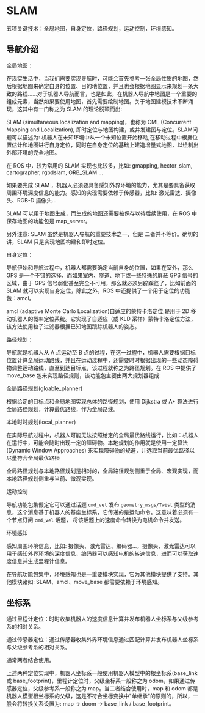 # SLAM

五项关键技术：全局地图，自身定位，路径规划，运动控制，环境感知。

## 导航介绍

全局地图：

在现实生活中，当我们需要实现导航时，可能会首先参考一张全局性质的地图，然后根据地图来确定自身的位置、目的地位置，并且也会根据地图显示来规划一条大致的路线……对于机器人导航而言，也是如此，在机器人导航中地图是一个重要的组成元素，当然如果要使用地图，首先需要绘制地图。关于地图建模技术不断涌现，这其中有一门称之为 SLAM 的理论脱颖而出:

SLAM (simultaneous localization and mapping)，也称为 CML (Concurrent Mapping and Localization), 即时定位与地图构建，或并发建图与定位。SLAM问题可以描述为: 机器人在未知环境中从一个未知位置开始移动,在移动过程中根据位置估计和地图进行自身定位，同时在自身定位的基础上建造增量式地图，以绘制出外部环境的完全地图。

在 ROS 中，较为常用的 SLAM 实现也比较多，比如: gmapping, hector_slam, cartographer, rgbdslam, ORB_SLAM ...

如果要完成 SLAM ，机器人必须要具备感知外界环境的能力，尤其是要具备获取周围环境深度信息的能力。感知的实现需要依赖于传感器，比如: 激光雷达、摄像头、RGB-D 摄像头...

SLAM 可以用于地图生成，而生成的地图还需要被保存以待后续使用，在 ROS 中保存地图的功能包是 map_server。

另外注意: SLAM 虽然是机器人导航的重要技术之一，但是 二者并不等价。确切的讲，SLAM 只是实现地图构建和即时定位。

自身定位：

导航伊始和导航过程中，机器人都需要确定当前自身的位置，如果在室外，那么 GPS 是一个不错的选择，而如果室内、隧道、地下或一些特殊的屏蔽 GPS 信号的区域，由于 GPS 信号弱化甚至完全不可用，那么就必须另辟蹊径了，比如前面的 SLAM 就可以实现自身定位，除此之外，ROS 中还提供了一个用于定位的功能包：amcl。

amcl (adaptive Monte Carlo Localization)自适应的蒙特卡洛定位,是用于 2D 移动机器人的概率定位系统。它实现了自适应（或 KLD 采样）蒙特卡洛定位方法，该方法使用粒子过滤器根据已知地图跟踪机器人的姿态。

路径规划：

导航就是机器人从 A 点运动至 B 点的过程，在这一过程中，机器人需要根据目标位置计算全局运动路线，并且在运动过程中，还需要时时根据出现的一些动态障碍物调整运动路线，直至到达目标点，该过程就称之为路径规划。在 ROS 中提供了 move_base 包来实现路径规则，该功能包主要由两大规划器组成:

全局路径规划(gloable_planner)

根据给定的目标点和全局地图实现总体的路径规划，使用 Dijkstra 或 A* 算法进行全局路径规划，计算最优路线，作为全局路线。

本地时时规划(local_planner)

在实际导航过程中，机器人可能无法按照给定的全局最优路线运行，比如：机器人在运行中，可能会随时出现一定的障碍物。本地规划的作用就是使用一定算法(Dynamic Window Approaches) 来实现障碍物的规避，并选取当前最优路径以尽量符合全局最优路径

全局路径规划与本地路径规划是相对的，全局路径规划侧重于全局、宏观实现，而本地路径规划侧重与当前、微观实现。

运动控制

导航功能包集假定它可以通过话题 `cmd_vel` 发布 `geometry_msgs/Twist` 类型的消息，这个消息基于机器人的基座坐标系，它传递的是运动命令。这意味着必须有一个节点订阅 `cmd_vel` 话题， 将该话题上的速度命令转换为电机命令并发送。

环境感知

感知周围环境信息，比如: 摄像头、激光雷达、编码器...，摄像头、激光雷达可以用于感知外界环境的深度信息，编码器可以感知电机的转速信息，进而可以获取速度信息并生成里程计信息。

在导航功能包集中，环境感知也是一重要模块实现，它为其他模块提供了支持。其他模块诸如: SLAM、amcl、move_base 都需要依赖于环境感知。

## 坐标系

通过里程计定位：时时收集机器人的速度信息计算并发布机器人坐标系与父级参考系的相对关系。

通过传感器定位：通过传感器收集外界环境信息通过匹配计算并发布机器人坐标系与父级参考系的相对关系。

通常两者结合使用。

上述两种定位实现中，机器人坐标系一般使用机器人模型中的根坐标系(base_link 或 base_footprint)，里程计定位时，父级坐标系一般称之为 odom，如果通过传感器定位，父级参考系一般称之为 map。当二者结合使用时，map 和 odom 都是机器人模型根坐标系的父级，这是不符合坐标变换中"单继承"的原则的，所以，一般会将转换关系设置为: map → doom → base_link / base_footprint。
